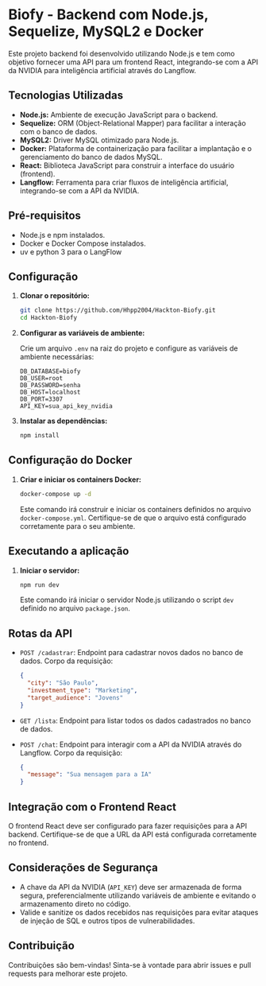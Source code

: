 # Biofy - Backend com Node.js, Sequelize, MySQL2 e Docker

Este projeto backend foi desenvolvido utilizando Node.js e tem como objetivo fornecer uma API para um frontend React, integrando-se com a API da NVIDIA para inteligência artificial através do Langflow.

## Tecnologias Utilizadas

- **Node.js:** Ambiente de execução JavaScript para o backend.
- **Sequelize:** ORM (Object-Relational Mapper) para facilitar a interação com o banco de dados.
- **MySQL2:** Driver MySQL otimizado para Node.js.
- **Docker:** Plataforma de containerização para facilitar a implantação e o gerenciamento do banco de dados MySQL.
- **React:** Biblioteca JavaScript para construir a interface do usuário (frontend).
- **Langflow:** Ferramenta para criar fluxos de inteligência artificial, integrando-se com a API da NVIDIA.

## Pré-requisitos

- Node.js e npm instalados.
- Docker e Docker Compose instalados.
- uv e python 3 para o LangFlow

## Configuração

1.  **Clonar o repositório:**

    ```bash
    git clone https://github.com/Hhpp2004/Hackton-Biofy.git
    cd Hackton-Biofy
    ```

2.  **Configurar as variáveis de ambiente:**

    Crie um arquivo `.env` na raiz do projeto e configure as variáveis de ambiente necessárias:

    ```
    DB_DATABASE=biofy
    DB_USER=root
    DB_PASSWORD=senha
    DB_HOST=localhost
    DB_PORT=3307
    API_KEY=sua_api_key_nvidia
    ```

3.  **Instalar as dependências:**

    ```bash
    npm install
    ```

## Configuração do Docker

1.  **Criar e iniciar os containers Docker:**

    ```bash
    docker-compose up -d
    ```

    Este comando irá construir e iniciar os containers definidos no arquivo `docker-compose.yml`. Certifique-se de que o arquivo está configurado corretamente para o seu ambiente.

## Executando a aplicação

1.  **Iniciar o servidor:**

    ```bash
    npm run dev
    ```

    Este comando irá iniciar o servidor Node.js utilizando o script `dev` definido no arquivo `package.json`.

## Rotas da API

- `POST /cadastrar`: Endpoint para cadastrar novos dados no banco de dados.
  Corpo da requisição:

  ```json
  {
    "city": "São Paulo",
    "investment_type": "Marketing",
    "target_audience": "Jovens"
  }
  ```

- `GET /lista`: Endpoint para listar todos os dados cadastrados no banco de dados.

- `POST /chat`: Endpoint para interagir com a API da NVIDIA através do Langflow.
  Corpo da requisição:

  ```json
  {
    "message": "Sua mensagem para a IA"
  }
  ```

## Integração com o Frontend React

O frontend React deve ser configurado para fazer requisições para a API backend. Certifique-se de que a URL da API está configurada corretamente no frontend.

## Considerações de Segurança

- A chave da API da NVIDIA (`API_KEY`) deve ser armazenada de forma segura, preferencialmente utilizando variáveis de ambiente e evitando o armazenamento direto no código.
- Valide e sanitize os dados recebidos nas requisições para evitar ataques de injeção de SQL e outros tipos de vulnerabilidades.

## Contribuição

Contribuições são bem-vindas! Sinta-se à vontade para abrir issues e pull requests para melhorar este projeto.
